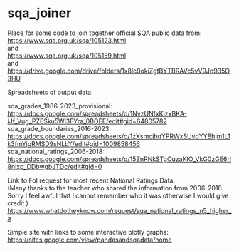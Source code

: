 # sqa_joiner<br />
Place for some code to join together official SQA public data from:<br />
https://www.sqa.org.uk/sqa/105123.html<br />
and<br />
https://www.sqa.org.uk/sqa/105159.html<br />
and<br />
https://drive.google.com/drive/folders/1x8lc0okiZgtBYTBRAVc5vV9Jp935O3HU<br />

Spreadsheets of output data:<br />

sqa_grades_1986-2023_provisional:<br />
https://docs.google.com/spreadsheets/d/1NvzUNfxKizxBKA-iJf_Vug_PZESku5Wi3FYra_0BOEE/edit#gid=64805782<br />
sqa_grade_boundaries_2016-2023:<br />
https://docs.google.com/spreadsheets/d/1zXsmcjhqYPRWxSUvdYYBhjm1L1k3fmYigRMSD9sNLbY/edit#gid=1009858456<br />
sqa_national_ratings_2006-2018:<br />
https://docs.google.com/spreadsheets/d/15ZnRNkSTgOuzaKIO_VkG0zGE6rl8nlxp_DDbwgbJTDc/edit#gid=0<br />

Link to FoI request for most recent National Ratings Data:<br />
(Many thanks to the teacher who shared the information from 2006-2018. Sorry I feel awful that I cannot remember who it was otherwise I would give credit.)<br />
https://www.whatdotheyknow.com/request/sqa_national_ratings_n5_higher_a<br />

Simple site with links to some interactive plotly graphs:<br />
https://sites.google.com/view/pandasandsqadata/home
